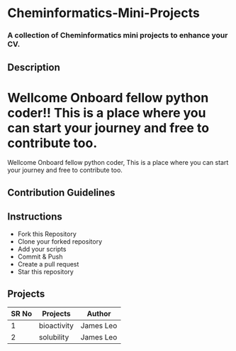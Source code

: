 # Cheminformatics-Mini-Projects
### A collection of Cheminformatics mini projects to enhance your CV.


## Description


Wellcome Onboard fellow python coder!! This is a place where you can start your journey and free to contribute too.
=======
Wellcome Onboard fellow python coder, This is a place where you can start your journey and free to contribute too.


## Contribution Guidelines

## Instructions
* Fork this Repository
* Clone your forked repository
* Add your scripts
* Commit & Push
* Create a pull request
* Star this repository

## Projects


|SR No |Projects  | Author|
--- | --- | ---|
|1|bioactivity|James Leo|
|2|solubility|James Leo|

